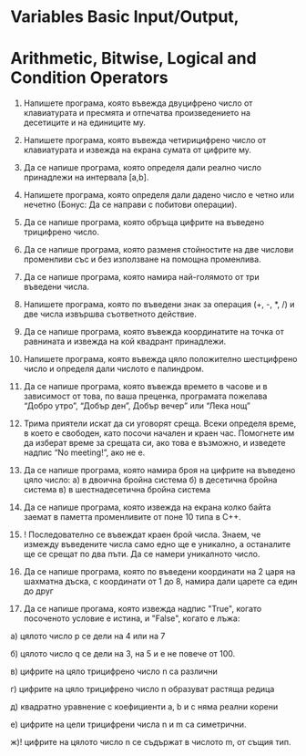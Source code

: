 # Variables Basic Input/Output, 
# Arithmetic, Bitwise, Logical and Condition Operators

1. Напишете програма, която въвежда двуцифрено число от клавиатурата и пресмята и отпечатва произведението на десетиците и на единиците му. 

2. Напишете програма, която въвежда четирицифрено число от клавиатурата и извежда на екрана сумата от цифрите му.

3. Да се напише програма, която определя дали реално число принадлежи на интервала [a,b]. 

4. Напишете програма, която определя дали дадено число е четно или нечетно (Бонус: Да се направи с побитови операции).

5. Да се напише програма, която обръща цифрите на въведено трицифрено число.

6. Да се напише програма, която разменя стойностите на две числови променливи със и без използване на помощна променлива.

7. Да се напише програма, която намира най-голямото от три въведени числа. 

8. Напишете програма, която по въведени знак за операция (+, -, *, /) и две числа извършва съответното действие.

9. Да се напише програма, която въвежда координатите на точка от равнината и извежда на кой квадрант принадлежи.

10. Напишете програма, която въвежда цяло положително шестцифрено число и определя дали числото e палиндром.

11. Да се напише програма, която въвежда времето в часове и в зависимост от това, по ваша преценка, програмата пожелава “Добро утро”, “Добър ден”, Добър вечер” или “Лека нощ” 

12. Трима приятели искат да си уговорят среща. Всеки определя време, в което е свободен, като посочи начален и краен час. Помогнете им да изберат време за срещата си, ако това е възможно, и изведете надпис “No meeting!”, ако не е. 

13. Да се напише програма, която намира броя на цифрите на въведено цяло число:
	а) в двоична бройна система
	б) в десетична бройна система
	в) в шестнадесетична бройна система

14. Да се напише програма, която извежда на екрана колко байта заемат в паметта променливите от поне 10 типа в C++.

15. ! Последователно се въвеждат краен брой числа. Знаем, че измежду въведените числа само едно ще е уникално, а останалите ще се срещат по два пъти. Да се намери уникалното число.

16. Да се напише програма, която по въведени координати на 2 царя на шахматна дъска, с координати от 1 до 8, намира дали царете са един до друг

17. Да се напише прогама, която извежда надпис "True", когато посоченото условие е истина, и "False", когато е лъжа:  

  а) цялото число p се дели на 4 или на 7

  б) цялото число q се дели на 3, на 5 и е не повече от 100.
  
  в) цифрите на цяло трицифрено число n са различни 
  
  г) цифрите на цяло трицифрено число n образуват растяща редица 
  
  д) квадратно уравнение с коефициенти а, b и c няма реални корени 
  
  e) цифрите на цели трицифрени числа n и m са симетрични.
  
  ж)! цифрите на цялото число n се съдържат в числото m, от същия тип. 
